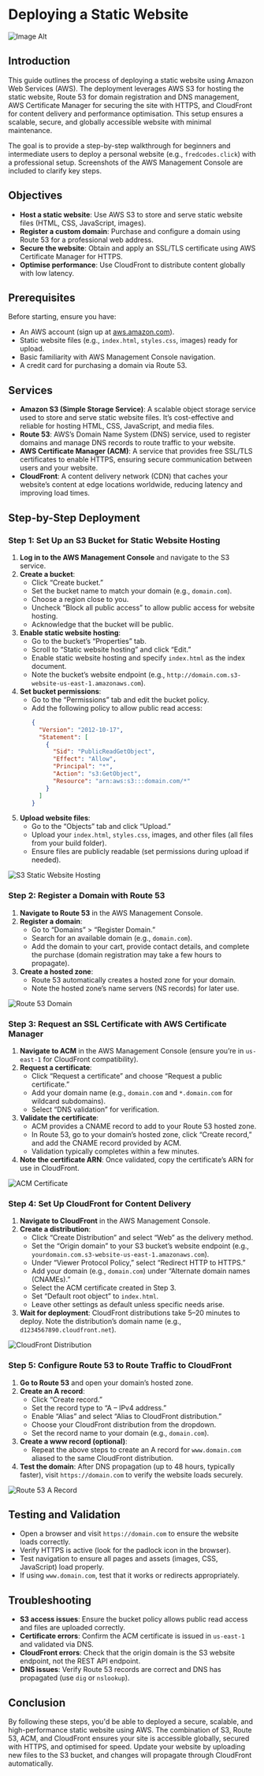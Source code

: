 # Deploying a Static Website
![Image Alt](https://github.com/fredcodess/AWS-Projects/blob/main/images/static_host_arch.png?raw=true)

## Introduction
This guide outlines the process of deploying a static website using Amazon Web Services (AWS). The deployment leverages AWS S3 for hosting the static website, Route 53 for domain registration and DNS management, AWS Certificate Manager for securing the site with HTTPS, and CloudFront for content delivery and performance optimisation. This setup ensures a scalable, secure, and globally accessible website with minimal maintenance.

The goal is to provide a step-by-step walkthrough for beginners and intermediate users to deploy a personal website (e.g., `fredcodes.click`) with a professional setup. Screenshots of the AWS Management Console are included to clarify key steps.

## Objectives
- **Host a static website**: Use AWS S3 to store and serve static website files (HTML, CSS, JavaScript, images).
- **Register a custom domain**: Purchase and configure a domain using Route 53 for a professional web address.
- **Secure the website**: Obtain and apply an SSL/TLS certificate using AWS Certificate Manager for HTTPS.
- **Optimise performance**: Use CloudFront to distribute content globally with low latency.

## Prerequisites
Before starting, ensure you have:
- An AWS account (sign up at [aws.amazon.com](https://aws.amazon.com)).
- Static website files (e.g., `index.html`, `styles.css`, images) ready for upload.
- Basic familiarity with AWS Management Console navigation.
- A credit card for purchasing a domain via Route 53.

## Services
- **Amazon S3 (Simple Storage Service)**: A scalable object storage service used to store and serve static website files. It’s cost-effective and reliable for hosting HTML, CSS, JavaScript, and media files.
- **Route 53**: AWS’s Domain Name System (DNS) service, used to register domains and manage DNS records to route traffic to your website.
- **AWS Certificate Manager (ACM)**: A service that provides free SSL/TLS certificates to enable HTTPS, ensuring secure communication between users and your website.
- **CloudFront**: A content delivery network (CDN) that caches your website’s content at edge locations worldwide, reducing latency and improving load times.

## Step-by-Step Deployment

### Step 1: Set Up an S3 Bucket for Static Website Hosting
1. **Log in to the AWS Management Console** and navigate to the S3 service.
2. **Create a bucket**:
   - Click “Create bucket.”
   - Set the bucket name to match your domain (e.g., `domain.com`).
   - Choose a region close to you.
   - Uncheck “Block all public access” to allow public access for website hosting.
   - Acknowledge that the bucket will be public.
3. **Enable static website hosting**:
   - Go to the bucket’s “Properties” tab.
   - Scroll to “Static website hosting” and click “Edit.”
   - Enable static website hosting and specify `index.html` as the index document.
   - Note the bucket’s website endpoint (e.g., `http://domain.com.s3-website-us-east-1.amazonaws.com`).
4. **Set bucket permissions**:
   - Go to the “Permissions” tab and edit the bucket policy.
   - Add the following policy to allow public read access:
     ```json
     {
       "Version": "2012-10-17",
       "Statement": [
         {
           "Sid": "PublicReadGetObject",
           "Effect": "Allow",
           "Principal": "*",
           "Action": "s3:GetObject",
           "Resource": "arn:aws:s3:::domain.com/*"
         }
       ]
     }
     ```
5. **Upload website files**:
   - Go to the “Objects” tab and click “Upload.”
   - Upload your `index.html`, `styles.css`, images, and other files (all files from your build folder).
   - Ensure files are publicly readable (set permissions during upload if needed).

![S3 Static Website Hosting](https://github.com/fredcodess/AWS-Projects/blob/main/images/s3-static-website-hosting.png?raw=true)

### Step 2: Register a Domain with Route 53
1. **Navigate to Route 53** in the AWS Management Console.
2. **Register a domain**:
   - Go to “Domains” > “Register Domain.”
   - Search for an available domain (e.g., `domain.com`).
   - Add the domain to your cart, provide contact details, and complete the purchase (domain registration may take a few hours to propagate).
3. **Create a hosted zone**:
   - Route 53 automatically creates a hosted zone for your domain.
   - Note the hosted zone’s name servers (NS records) for later use.

![Route 53 Domain](https://github.com/user-attachments/assets/50b61d29-7c9d-40db-a2fd-a876994617be)

### Step 3: Request an SSL Certificate with AWS Certificate Manager
1. **Navigate to ACM** in the AWS Management Console (ensure you’re in `us-east-1` for CloudFront compatibility).
2. **Request a certificate**:
   - Click “Request a certificate” and choose “Request a public certificate.”
   - Add your domain name (e.g., `domain.com` and `*.domain.com` for wildcard subdomains).
   - Select “DNS validation” for verification.
3. **Validate the certificate**:
   - ACM provides a CNAME record to add to your Route 53 hosted zone.
   - In Route 53, go to your domain’s hosted zone, click “Create record,” and add the CNAME record provided by ACM.
   - Validation typically completes within a few minutes.
4. **Note the certificate ARN**: Once validated, copy the certificate’s ARN for use in CloudFront.

![ACM Certificate](https://github.com/fredcodess/AWS-Projects/blob/main/images/acm-certificate.png?raw=true)

### Step 4: Set Up CloudFront for Content Delivery
1. **Navigate to CloudFront** in the AWS Management Console.
2. **Create a distribution**:
   - Click “Create Distribution” and select “Web” as the delivery method.
   - Set the “Origin domain” to your S3 bucket’s website endpoint (e.g., `yourdomain.com.s3-website-us-east-1.amazonaws.com`).
   - Under “Viewer Protocol Policy,” select “Redirect HTTP to HTTPS.”
   - Add your domain (e.g., `domain.com`) under “Alternate domain names (CNAMEs).”
   - Select the ACM certificate created in Step 3.
   - Set “Default root object” to `index.html`.
   - Leave other settings as default unless specific needs arise.
3. **Wait for deployment**: CloudFront distributions take 5–20 minutes to deploy. Note the distribution’s domain name (e.g., `d1234567890.cloudfront.net`).

![CloudFront Distribution](https://github.com/fredcodess/AWS-Projects/blob/main/images/cloudfront-distribution.png?raw=true)

### Step 5: Configure Route 53 to Route Traffic to CloudFront
1. **Go to Route 53** and open your domain’s hosted zone.
2. **Create an A record**:
   - Click “Create record.”
   - Set the record type to “A – IPv4 address.”
   - Enable “Alias” and select “Alias to CloudFront distribution.”
   - Choose your CloudFront distribution from the dropdown.
   - Set the record name to your domain (e.g., `domain.com`).
3. **Create a www record (optional)**:
   - Repeat the above steps to create an A record for `www.domain.com` aliased to the same CloudFront distribution.
4. **Test the domain**: After DNS propagation (up to 48 hours, typically faster), visit `https://domain.com` to verify the website loads securely.

![Route 53 A Record](https://github.com/fredcodess/AWS-Projects/blob/main/images/route53-a-record.png?raw=true)

## Testing and Validation
- Open a browser and visit `https://domain.com` to ensure the website loads correctly.
- Verify HTTPS is active (look for the padlock icon in the browser).
- Test navigation to ensure all pages and assets (images, CSS, JavaScript) load properly.
- If using `www.domain.com`, test that it works or redirects appropriately.

## Troubleshooting
- **S3 access issues**: Ensure the bucket policy allows public read access and files are uploaded correctly.
- **Certificate errors**: Confirm the ACM certificate is issued in `us-east-1` and validated via DNS.
- **CloudFront errors**: Check that the origin domain is the S3 website endpoint, not the REST API endpoint.
- **DNS issues**: Verify Route 53 records are correct and DNS has propagated (use `dig` or `nslookup`).


## Conclusion
By following these steps, you'd be able to deployed a secure, scalable, and high-performance static website using AWS. The combination of S3, Route 53, ACM, and CloudFront ensures your site is accessible globally, secured with HTTPS, and optimised for speed. Update your website by uploading new files to the S3 bucket, and changes will propagate through CloudFront automatically.
